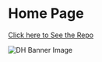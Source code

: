 # Home Page 

[Click here to See the Repo](https://github.com/FarisChaoui/dh1-first-assignment)

![DH Banner Image](https://dhs.stanford.edu/wp-content/uploads/2011/02/stateof_logo31.png)
